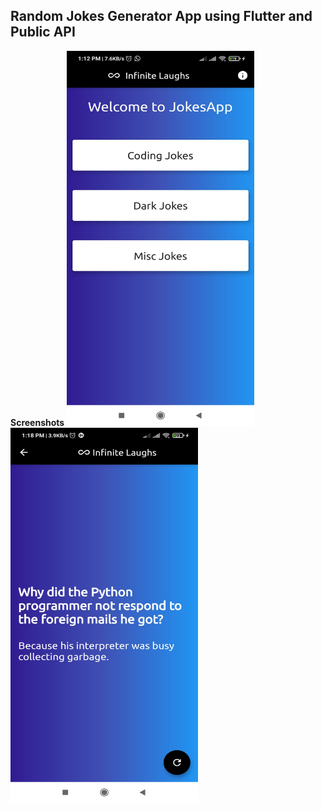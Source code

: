 ## Random Jokes Generator App using Flutter and Public API

**Screenshots**
<img src="https://raw.githubusercontent.com/ma-sujithkumar/Infinite-Laughs-Jokes-Generator-App-using-Flutter/master/jokes_app-1.jpg" width="300" height="600">
<img src="https://raw.githubusercontent.com/ma-sujithkumar/Infinite-Laughs-Jokes-Generator-App-using-Flutter/master/jokes_app-2.jpg" width="300" height="600">
